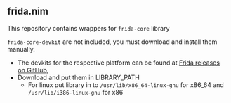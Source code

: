 ## frida.nim

This repository contains wrappers for `frida-core` library

`frida-core-devkit` are not included, you must download and install them manually.

- The devkits for the respective platform can be found at [Frida releases on GitHub](https://github.com/frida/frida/releases),
- Download and put them in LIBRARY_PATH
  - For linux put library in to `/usr/lib/x86_64-linux-gnu` for x86_64 and `/usr/lib/i386-linux-gnu` for x86

